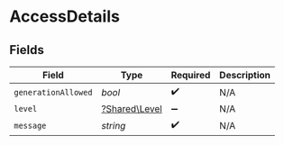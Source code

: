 # AccessDetails


## Fields

| Field                                         | Type                                          | Required                                      | Description                                   |
| --------------------------------------------- | --------------------------------------------- | --------------------------------------------- | --------------------------------------------- |
| `generationAllowed`                           | *bool*                                        | :heavy_check_mark:                            | N/A                                           |
| `level`                                       | [?Shared\Level](../../Models/Shared/Level.md) | :heavy_minus_sign:                            | N/A                                           |
| `message`                                     | *string*                                      | :heavy_check_mark:                            | N/A                                           |